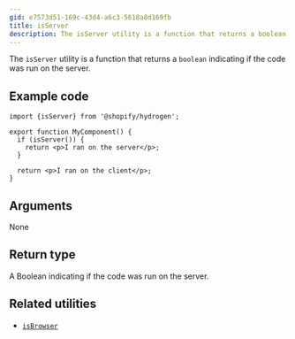```yaml
---
gid: e7573d51-169c-43d4-a6c3-5618a8d169fb
title: isServer
description: The isServer utility is a function that returns a boolean indicating if the code was run on the server.
---
```


The `isServer` utility is a function that returns a `boolean` indicating
if the code was run on the server.

## Example code

```tsx
import {isServer} from '@shopify/hydrogen';

export function MyComponent() {
  if (isServer()) {
    return <p>I ran on the server</p>;
  }

  return <p>I ran on the client</p>;
}
```

## Arguments

None

## Return type

A Boolean indicating if the code was run on the server.

## Related utilities

- [`isBrowser`](https://shopify.dev/api/hydrogen/utilities/isbrowser)
